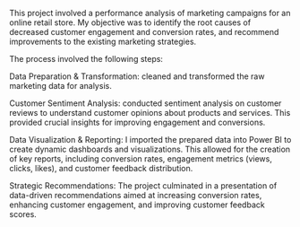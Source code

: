 This project involved a performance analysis of marketing campaigns for an online retail store. My objective was to identify the root causes of decreased customer engagement and conversion rates, and recommend improvements to the existing marketing strategies.

The process involved the following steps:

Data Preparation & Transformation:  cleaned and  transformed the raw marketing data for analysis. 

Customer Sentiment Analysis:  conducted  sentiment analysis on customer reviews to understand customer opinions about products and services. This provided crucial insights for improving engagement and conversions.

Data Visualization & Reporting: I imported the prepared data into Power BI to create dynamic dashboards and visualizations. This allowed for the creation of key reports, including conversion rates, engagement metrics (views, clicks, likes), and customer feedback distribution.

Strategic Recommendations: The project culminated in a presentation of data-driven recommendations aimed at increasing conversion rates, enhancing customer engagement, and improving customer feedback scores.
